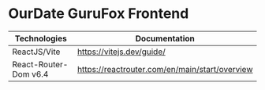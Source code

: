 # OurDate GuruFox Frontend

|Technologies| Documentation |
|-----|-----|
|ReactJS/Vite|https://vitejs.dev/guide/|
|React-Router-Dom v6.4|https://reactrouter.com/en/main/start/overview|